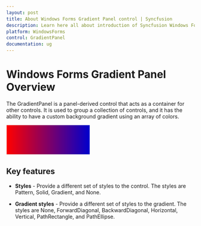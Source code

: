```yaml
---
layout: post
title: About Windows Forms Gradient Panel control | Syncfusion
description: Learn here all about introduction of Syncfusion Windows Forms Gradient Panel control and more details.
platform: WindowsForms
control: GradientPanel
documentation: ug
---
```


# Windows Forms Gradient Panel Overview

The GradientPanel is a panel-derived control that acts as a container for other controls. It is used to group a collection of controls, and it has the ability to have a custom background gradient using an array of colors. 

![Overview of Syncfusion GradientPanel](gradient-panel-images/windowsforms-gradient-panel-overview.png)

## Key features

* **Styles** - Provide a different set of styles to the control. The styles are Pattern, Solid, Gradient, and None.

* **Gradient styles** - Provide a different set of styles to the gradient. The styles are None, ForwardDiagonal, BackwardDiagonal, Horizontal, Vertical, PathRectangle, and PathEllipse.

